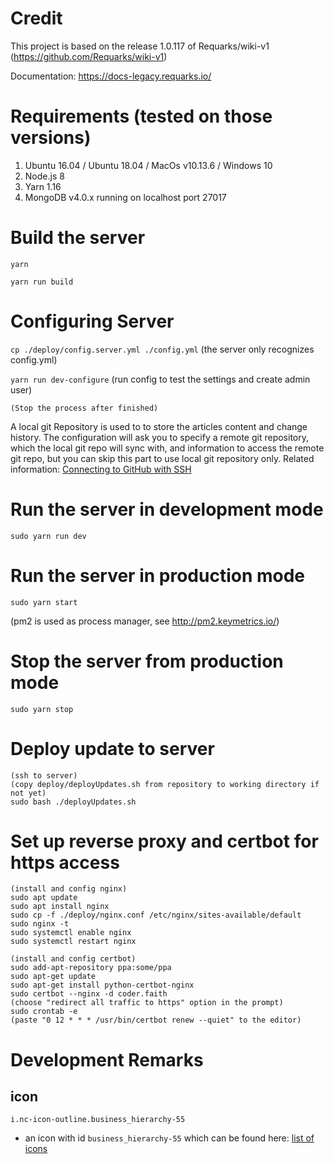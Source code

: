 # Credit
This project is based on the release 1.0.117 of Requarks/wiki-v1 (https://github.com/Requarks/wiki-v1)

Documentation: https://docs-legacy.requarks.io/

# Requirements (tested on those versions)
1. Ubuntu 16.04 / Ubuntu 18.04 / MacOs v10.13.6 / Windows 10
2. Node.js 8
3. Yarn 1.16
4. MongoDB v4.0.x running on localhost port 27017

# Build the server

`yarn`

`yarn run build`

# Configuring Server

`cp ./deploy/config.server.yml ./config.yml` (the server only recognizes config.yml)

`yarn run dev-configure` (run config to test the settings and create admin user)

`(Stop the process after finished)`

A local git Repository is used to to store the articles content and change history. The configuration will ask you to specify a remote git repository, which the local git repo will sync with, and information to access the remote git repo, but you can skip this part to use local git repository only. Related information: [Connecting to GitHub with SSH](https://help.github.com/en/articles/connecting-to-github-with-ssh)


# Run the server in development mode

`sudo yarn run dev`

# Run the server in production mode

`sudo yarn start`

(pm2 is used as process manager, see http://pm2.keymetrics.io/)

# Stop the server from production mode

`sudo yarn stop`

# Deploy update to server

```
(ssh to server)
(copy deploy/deployUpdates.sh from repository to working directory if not yet)
sudo bash ./deployUpdates.sh
```

# Set up reverse proxy and certbot for https access

```
(install and config nginx)
sudo apt update
sudo apt install nginx
sudo cp -f ./deploy/nginx.conf /etc/nginx/sites-available/default
sudo nginx -t
sudo systemctl enable nginx
sudo systemctl restart nginx

(install and config certbot)
sudo add-apt-repository ppa:some/ppa
sudo apt-get update
sudo apt-get install python-certbot-nginx
sudo certbot --nginx -d coder.faith
(choose "redirect all traffic to https" option in the prompt)
sudo crontab -e
(paste "0 12 * * * /usr/bin/certbot renew --quiet" to the editor)
```

# Development Remarks

## icon
`i.nc-icon-outline.business_hierarchy-55`
* an icon with id `business_hierarchy-55` which can be found here: [list of icons](https://www.sindicalistasdebase.es/assets/css/icons/demo-glyph.html)
